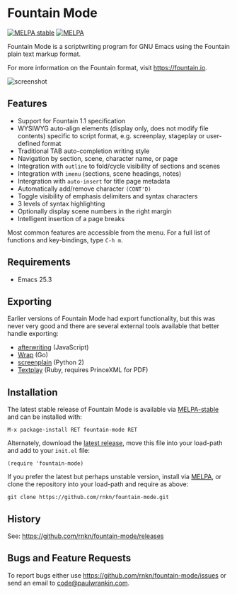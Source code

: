 # Fountain Mode #

[![MELPA stable](https://stable.melpa.org/packages/fountain-mode-badge.svg)][melpa-stable]
[![MELPA](https://melpa.org/packages/fountain-mode-badge.svg)][melpa]

Fountain Mode is a scriptwriting program for GNU Emacs using the
Fountain plain text markup format.

For more information on the Fountain format, visit
<https://fountain.io>.

![screenshot](https://f002.backblazeb2.com/file/pwr-share/fountain-mode.png)

## Features ##

- Support for Fountain 1.1 specification
- WYSIWYG auto-align elements (display only, does not modify file
  contents) specific to script format, e.g. screenplay, stageplay or
  user-defined format
- Traditional TAB auto-completion writing style
- Navigation by section, scene, character name, or page
- Integration with `outline` to fold/cycle visibility of sections and
  scenes
- Integration with `imenu` (sections, scene headings, notes)
- Intergration with `auto-insert` for title page metadata
- Automatically add/remove character `(CONT'D)`
- Toggle visibility of emphasis delimiters and syntax characters
- 3 levels of syntax highlighting
- Optionally display scene numbers in the right margin
- Intelligent insertion of a page breaks

Most common features are accessible from the menu. For a full list of
functions and key-bindings, type `C-h m`.

## Requirements ##

- Emacs 25.3

## Exporting ##

Earlier versions of Fountain Mode had export functionality, but this was
never very good and there are several external tools available that better
handle exporting:

- [afterwriting](https://github.com/ifrost/afterwriting-labs/blob/master/docs/clients.md) (JavaScript)
- [Wrap](https://github.com/Wraparound/wrap) (Go)
- [screenplain](https://github.com/vilcans/screenplain) (Python 2)
- [Textplay](https://github.com/olivertaylor/Textplay) (Ruby, requires PrinceXML for PDF)

## Installation ##

The latest stable release of Fountain Mode is available via
[MELPA-stable][] and can be installed with:

    M-x package-install RET fountain-mode RET

Alternately, download the [latest release][], move this file into your
load-path and add to your `init.el` file:

    (require 'fountain-mode)

If you prefer the latest but perhaps unstable version, install via
[MELPA][], or clone the repository into your load-path and require as
above:

    git clone https://github.com/rnkn/fountain-mode.git

[melpa]: https://melpa.org/#/fountain-mode "MELPA"
[melpa-stable]: https://stable.melpa.org/#/fountain-mode "MELPA-stable"
[latest release]: https://github.com/rnkn/fountain-mode/releases/latest "Fountain Mode latest release"

## History ##

See: <https://github.com/rnkn/fountain-mode/releases>

## Bugs and Feature Requests ##

To report bugs either use <https://github.com/rnkn/fountain-mode/issues>
or send an email to <code@paulwrankin.com>.
